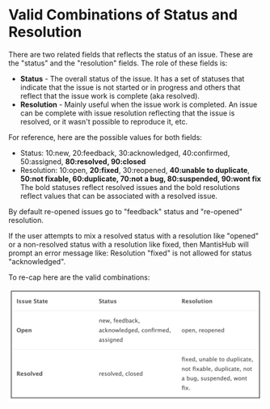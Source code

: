 # Valid Combinations of Status and Resolution

There are two related fields that reflects the status of an issue.  These are the "status" and the "resolution" fields.  The role of these fields is:

- **Status** - The overall status of the issue.  It has a set of statuses that indicate that the issue is not started or in progress and others that reflect that the issue work is complete (aka resolved).
- **Resolution** - Mainly useful when the issue work is completed.  An issue can be complete with issue resolution reflecting that the issue is resolved, or it wasn't possible to reproduce it, etc.

For reference, here are the possible values for both fields:

- Status: 10:new, 20:feedback, 30:acknowledged, 40:confirmed, 50:assigned, **80:resolved, 90:closed**
- Resolution: 10:open, **20:fixed**, 30:reopened, **40:unable to duplicate**, **50:not fixable, 60:duplicate, 70:not a bug, 80:suspended, 90:wont fix**
The bold statuses reflect resolved issues and the bold resolutions reflect values that can be associated with a resolved issue.

By default re-opened issues go to "feedback" status and "re-opened" resolution.

If the user attempts to mix a resolved status with a resolution like "opened" or a non-resolved status with a resolution like fixed, then MantisHub will prompt an error message like: Resolution "fixed" is not allowed for status "acknowledged".

To re-cap here are the valid combinations:

![](./images/combs_status_1.png)

